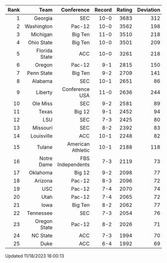 | Rank  | Team                 | Conference           | Record   | Rating | Deviation |
| ---:  | ---:                 | ---:                 | ---:     | ---:   | ---:      |
| 1     | Georgia              | SEC                  | 10-0     | 3683   | 312       |
| 2     | Washington           | Pac-12               | 10-0     | 3562   | 198       |
| 3     | Michigan             | Big Ten              | 11-0     | 3510   | 218       |
| 4     | Ohio State           | Big Ten              | 10-0     | 3501   | 209       |
| 5     | Florida State        | ACC                  | 10-0     | 3261   | 218       |
| 6     | Oregon               | Pac-12               | 9-1      | 2815   | 150       |
| 7     | Penn State           | Big Ten              | 9-2      | 2709   | 141       |
| 8     | Alabama              | SEC                  | 10-1     | 2651   | 86        |
| 9     | Liberty              | Conference USA       | 11-0     | 2636   | 244       |
| 10    | Ole Miss             | SEC                  | 9-2      | 2581   | 89        |
| 11    | Texas                | Big 12               | 9-1      | 2452   | 94        |
| 12    | LSU                  | SEC                  | 7-3      | 2425   | 80        |
| 13    | Missouri             | SEC                  | 8-2      | 2392   | 83        |
| 14    | Louisville           | ACC                  | 10-1     | 2248   | 82        |
| 15    | Tulane               | American Athletic    | 10-1     | 2188   | 118       |
| 16    | Notre Dame           | FBS Independents     | 7-3      | 2119   | 73        |
| 17    | Oklahoma             | Big 12               | 9-2      | 2098   | 77        |
| 18    | Arizona              | Pac-12               | 8-3      | 2096   | 72        |
| 19    | USC                  | Pac-12               | 7-4      | 2070   | 74        |
| 20    | Utah                 | Pac-12               | 7-4      | 2065   | 72        |
| 21    | Iowa                 | Big Ten              | 8-2      | 2062   | 77        |
| 22    | Tennessee            | SEC                  | 7-3      | 2054   | 76        |
| 23    | Oregon State         | Pac-12               | 8-2      | 2026   | 71        |
| 24    | NC State             | ACC                  | 7-3      | 1994   | 70        |
| 25    | Duke                 | ACC                  | 6-4      | 1992   | 69        |

Updated 11/18/2023 18:00:13

